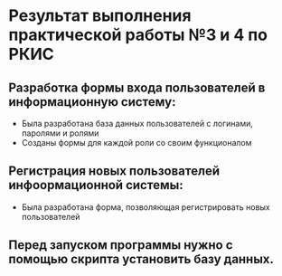 # Результат выполнения практической работы №3 и 4 по РКИС
## Разработка формы входа пользователей в информационную систему:
- Была разработана база данных пользователей с логинами, паролями и ролями
- Созданы формы для каждой роли со своим функционалом

## Регистрация новых пользователей инфоормационной системы:
- Была разработана форма, позволяющая регистрировать новых пользователей

## Перед запуском программы нужно с помощью скрипта установить базу данных.

